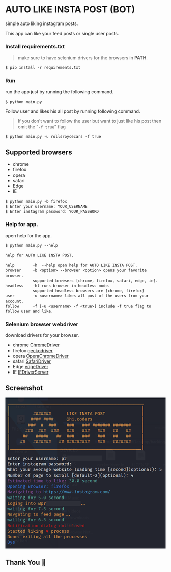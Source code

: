 # AUTO LIKE INSTA POST (BOT)

simple auto liking instagram posts.

This app can like your feed posts or single user posts.

### Install requirements.txt

> make sure to have selenium drivers for the browsers in **PATH**.

```
$ pip install -r requirements.txt
```

### Run

run the app just by running the following command.

```
$ python main.py
```

Follow user and likes his all post by running following command.

> If you don't want to follow the user but want to just like his post then omit the "`-f true`" flag

```
$ python main.py -u rollsroycecars -f true
```

## Supported browsers

-   chrome
-   firefox
-   opera
-   safari
-   Edge
-   IE

```
$ python main.py -b firefox
$ Enter your username: YOUR_USERNAME
$ Enter instagram password: YOUR_PASSWORD
```

### Help for app.

open help for the app.

```
$ python main.py --help
```

```
help for AUTO LIKE INSTA POST.

help        -h  --help open help for AUTO LIKE INSTA POST.
browser     -b <option> --browser <option> opens your favorite browser.
            supported browsers [chrome, firefox, safari, edge, ie].
headless    -hl runs browser in headless mode.
            supported headless browsers are [chrome, firefox]
user        -u <username> likes all post of the users from your account.
follow      -f [-u <username> -f <true>] include -f true flag to follow user and like.
```

### Selenium browser webdriver

download drivers for your browser.

-   chrome [ChromeDriver](https://sites.google.com/a/chromium.org/chromedriver/home)
-   firefox [geckodriver](https://github.com/mozilla/geckodriver/releases)
-   opera [OperaChromeDriver](https://sites.google.com/a/chromium.org/chromedriver/home)
-   safari [SafariDriver](https://developer.apple.com/safari/download/)
-   Edge [edgeDriver](https://developer.microsoft.com/en-us/microsoft-edge/tools/webdriver/#downloads)
-   IE [IEDriverServer](http://selenium-release.storage.googleapis.com/index.html)

## Screenshot

![](./Screenshot.png)

## Thank You 🙏
